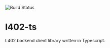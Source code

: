 ![Build Status](https://github.com/owner/repo/actions/workflows/ci.yml/badge.svg)

# l402-ts
L402 backend client library written in Typescript.
